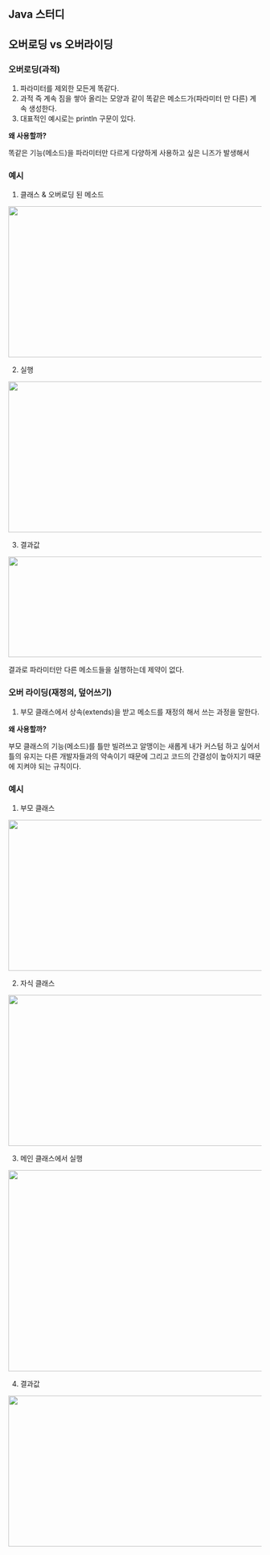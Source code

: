 ## Java 스터디 
## 오버로딩 vs 오버라이딩

### 오버로딩(과적)

   1. 파라미터를 제외한 모든게 똑같다.
   2. 과적 즉 계속 짐을 쌓아 올리는 모양과 같이 똑같은 메소드가(파라미터 만 다른) 계속 생성한다.
   3. 대표적인 예시로는 println 구문이 있다.

  <strong> 왜 사용할까? </strong>

   똑같은 기능(메소드)을 파라미터만 다르게 다양하게 사용하고 싶은 니즈가 발생해서
   
### 예시
   
   1. 클래스 & 오버로딩 된 메소드
   <center><img src="https://user-images.githubusercontent.com/52439116/162126904-14d9510a-275a-4721-9673-13df66cea2d3.png" width="800" height="300"></center>
   
   2. 실행
   <center><img src="https://user-images.githubusercontent.com/52439116/162127060-b4666e69-7139-4854-a197-c0eaf8e12f54.png" width="800" height="300"></center>
   
   3. 결과값
   <center><img src="https://user-images.githubusercontent.com/52439116/162127112-8c3b2ade-1621-4f1c-8381-c2047937e2c3.png" width="800" height="200"></center>
   
   
   
   결과로 파라미터만 다른 메소드들을 실행하는데 제약이 없다.


### 오버 라이딩(재정의, 덮어쓰기)

   1. 부모 클래스에서 상속(extends)을 받고 메소드를 재정의 해서 쓰는 과정을 말한다.
   
   <strong> 왜 사용할까? </strong>
   
   부모 클래스의 기능(메소드)를 틀만 빌려쓰고 알맹이는 새롭게 내가 커스텀 하고 싶어서
   틀의 유지는 다른 개발자들과의 약속이기 때문에 그리고 코드의 간결성이 높아지기 때문에 지켜야 되는 규칙이다.

### 예시 
   1. 부모 클래스
   <center><img src="https://user-images.githubusercontent.com/52439116/162132776-8041e914-3783-43c7-a87a-1c004629f963.png" width="800" height="300"></center>
   
   2. 자식 클래스
   <center><img src="https://user-images.githubusercontent.com/52439116/162132811-392b9fac-1d6c-48d5-992d-06588bc13755.png" width="800" height="300"></center>
   
   3. 메인 클래스에서 실행
   <center><img src="https://user-images.githubusercontent.com/52439116/162132838-d824e0f1-c70e-4382-bb65-6ef335f6bed2.png" width="800" height="400"></center>
   
   4. 결과값
   <center><img src="https://user-images.githubusercontent.com/52439116/162132860-0d8631ad-55fa-42e6-a406-1d41fda5ada3.png" width="800" height="300"></center>

   
